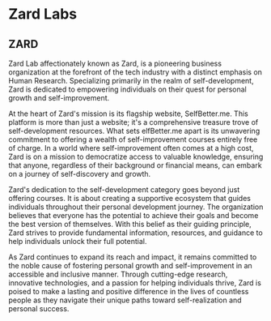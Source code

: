 # Zard Labs
## ZARD

Zard Lab affectionately known as Zard, is a pioneering business organization at the forefront of the tech industry with a distinct emphasis on Human Research. Specializing primarily in the realm of self-development, Zard is dedicated to empowering individuals on their quest for personal growth and self-improvement.

At the heart of Zard's mission is its flagship website, SelfBetter.me. This platform is more than just a website; it's a comprehensive treasure trove of self-development resources. What sets elfBetter.me apart is its unwavering commitment to offering a wealth of self-improvement courses entirely free of charge. In a world where self-improvement often comes at a high cost, Zard is on a mission to democratize access to valuable knowledge, ensuring that anyone, regardless of their background or financial means, can embark on a journey of self-discovery and growth.

Zard's dedication to the self-development category goes beyond just offering courses. It is about creating a supportive ecosystem that guides individuals throughout their personal development journey. The organization believes that everyone has the potential to achieve their goals and become the best version of themselves. With this belief as their guiding principle, Zard strives to provide fundamental information, resources, and guidance to help individuals unlock their full potential.

As Zard continues to expand its reach and impact, it remains committed to the noble cause of fostering personal growth and self-improvement in an accessible and inclusive manner. Through cutting-edge research, innovative technologies, and a passion for helping individuals thrive, Zard is poised to make a lasting and positive difference in the lives of countless people as they navigate their unique paths toward self-realization and personal success.
